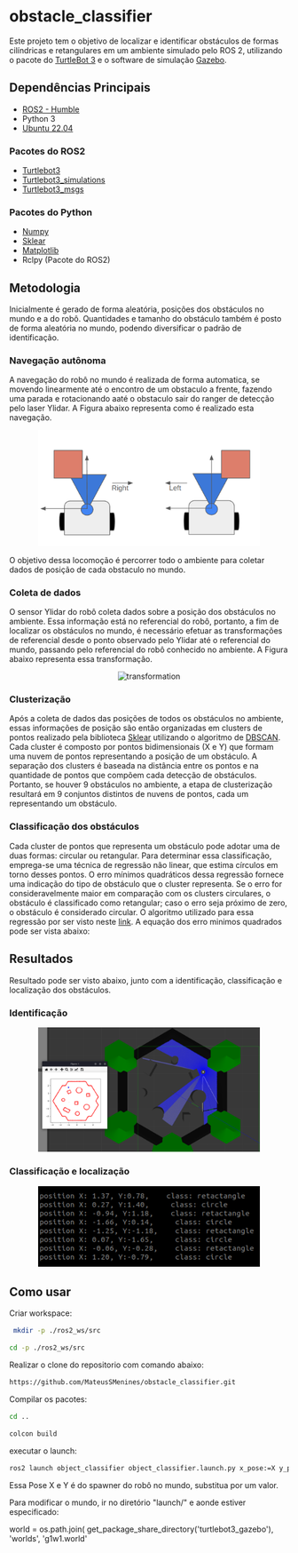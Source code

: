 # obstacle_classifier

Este projeto tem o objetivo de localizar e identificar obstáculos de formas cilíndricas e retangulares em um ambiente simulado pelo ROS 2, utilizando o pacote do [TurtleBot 3](https://emanual.robotis.com/docs/en/platform/turtlebot3/overview/) e o software de simulação [Gazebo](https://gazebosim.org/home). 


## Dependências Principais 

- [ROS2 - Humble](https://docs.ros.org/en/humble/index.html)
- Python 3
- [Ubuntu 22.04](https://releases.ubuntu.com/jammy/)

### Pacotes do ROS2

- [Turtlebot3](https://github.com/ROBOTIS-GIT/turtlebot3.git)
- [Turtlebot3_simulations](https://github.com/ROBOTIS-GIT/turtlebot3_simulations.git)
- [Turtlebot3_msgs](https://github.com/ROBOTIS-GIT/turtlebot3_msgs)


### Pacotes do Python

- [Numpy](https://pypi.org/project/numpy/)
- [Sklear](https://scikit-learn.org/stable/install.html)
- [Matplotlib](https://pypi.org/project/scikit-learn/)
- Rclpy (Pacote do ROS2)

## Metodologia

Inicialmente é gerado de forma aleatória, posições dos obstáculos no mundo e a do robô. Quantidades e tamanho do obstáculo também é posto de forma aleatória no mundo, podendo diversificar o padrão de identificação.

### Navegação autônoma

A navegação do robô no mundo é realizada de forma automatica, se movendo linearmente até o encontro de um obstaculo a frente, fazendo uma parada e rotacionando aaté o obstaculo sair do ranger de detecção pelo laser Ylidar. A Figura abaixo representa como é realizado esta navegação.

<p align="center">
    <img src="etc/images/navigation.png" alt="navigation" width="400"/>
</p>


O objetivo dessa locomoção é percorrer todo o ambiente para coletar dados de posição de cada obstaculo no mundo.

### Coleta de dados

O sensor Ylidar do robô coleta dados sobre a posição dos obstáculos no ambiente. Essa informação está no referencial do robô, portanto, a fim de localizar os obstáculos no mundo, é necessário efetuar as transformações de referencial desde o ponto observado pelo Ylidar até o referencial do mundo, passando pelo referencial do robô conhecido no ambiente. A Figura abaixo representa essa transformação.

<p align="center">
    <img src="etc/images/transformation" alt="transformation" width="400"/>
</p>

### Clusterização 

Após a coleta de dados das posições de todos os obstáculos no ambiente, essas informações de posição são então organizadas em clusters de pontos realizado pela biblioteca [Sklear](https://scikit-learn.org/stable/install.html) utilizando o algoritmo de [DBSCAN](https://scikit-learn.org/stable/modules/clustering.html#dbscan). Cada cluster é composto por pontos bidimensionais (X e Y) que formam uma nuvem de pontos representando a posição de um obstáculo. A separação dos clusters é baseada na distância entre os pontos e na quantidade de pontos que compõem cada detecção de obstáculos. Portanto, se houver 9 obstáculos no ambiente, a etapa de clusterização resultará em 9 conjuntos distintos de nuvens de pontos, cada um representando um obstáculo.

### Classificação dos obstáculos

Cada cluster de pontos que representa um obstáculo pode adotar uma de duas formas: circular ou retangular. Para determinar essa classificação, emprega-se uma técnica de regressão não linear, que estima círculos em torno desses pontos. O erro mínimos quadráticos dessa regressão fornece uma indicação do tipo de obstáculo que o cluster representa. Se o erro for consideravelmente maior em comparação com os clusters circulares, o obstáculo é classificado como retangular; caso o erro seja próximo de zero, o obstáculo é considerado circular. O algoritmo utilizado para essa regressão por ser visto neste [link](https://github.com/AtsushiSakai/PythonRobotics/blob/master/Mapping/circle_fitting/circle_fitting.py). A equação dos erro minimos quadrados pode ser vista abaixo:


## Resultados

Resultado pode ser visto abaixo, junto com a identificação, classificação e localização dos obstáculos. 

### Identificação

<p align="center">
    <img src="etc/images/plot.png" alt="plot" width="400"/>
</p>

### Classificação e localização

<p align="center">
    <img src="etc/images/resultado.png" alt="result" width="400"/>
</p>


## Como usar

Criar workspace:
```bash
 mkdir -p ./ros2_ws/src
```
```bash
cd -p ./ros2_ws/src
```

Realizar o clone do repositorio com comando abaixo:
```bash
https://github.com/MateusSMenines/obstacle_classifier.git
```

Compilar os pacotes:
```bash
cd ..
```
```bash
colcon build
```

executar o launch:
```bash
ros2 launch object_classifier object_classifier.launch.py x_pose:=X y_pose:=Y
```

Essa Pose X e Y é do spawner do robô no mundo, substitua por um valor.

Para modificar o mundo, ir no diretório "launch/" e aonde estiver especificado:

   world = os.path.join(
        get_package_share_directory('turtlebot3_gazebo'),
        'worlds',
        'g1w1.world'



